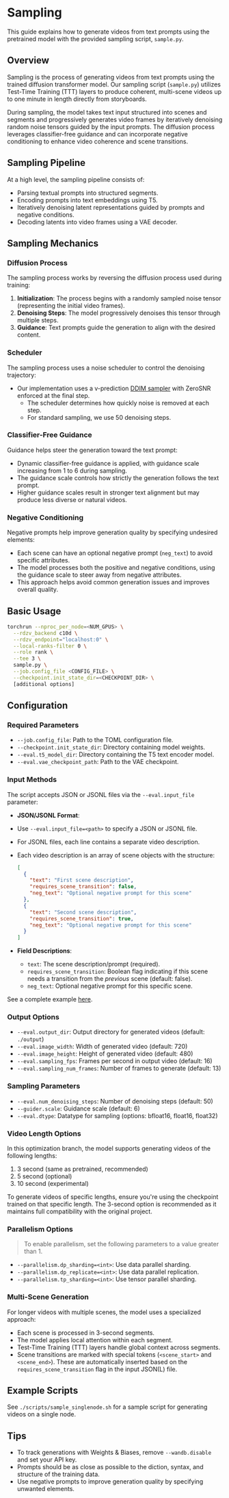 # Sampling

This guide explains how to generate videos from text prompts using the pretrained model with the provided sampling script, `sample.py`.

## Overview

Sampling is the process of generating videos from text prompts using the trained diffusion transformer model. Our sampling script (`sample.py`) utilizes Test-Time Training (TTT) layers to produce coherent, multi-scene videos up to one minute in length directly from storyboards.

During sampling, the model takes text input structured into scenes and segments and progressively generates video frames by iteratively denoising random noise tensors guided by the input prompts. The diffusion process leverages classifier-free guidance and can incorporate negative conditioning to enhance video coherence and scene transitions.

## Sampling Pipeline

At a high level, the sampling pipeline consists of:  

- Parsing textual prompts into structured segments.  
- Encoding prompts into text embeddings using T5.  
- Iteratively denoising latent representations guided by prompts and negative conditions.  
- Decoding latents into video frames using a VAE decoder.  

## Sampling Mechanics

### Diffusion Process

The sampling process works by reversing the diffusion process used during training:

1. **Initialization**: The process begins with a randomly sampled noise tensor (representing the initial video frames).
2. **Denoising Steps**: The model progressively denoises this tensor through multiple steps.
3. **Guidance**: Text prompts guide the generation to align with the desired content.

### Scheduler

The sampling process uses a noise scheduler to control the denoising trajectory:

- Our implementation uses a v-prediction [DDIM sampler](https://arxiv.org/abs/2010.02502) with ZeroSNR enforced at the final step.
  - The scheduler determines how quickly noise is removed at each step.
  - For standard sampling, we use 50 denoising steps.

### Classifier-Free Guidance

Guidance helps steer the generation toward the text prompt:

- Dynamic classifier-free guidance is applied, with guidance scale increasing from 1 to 6 during sampling.
- The guidance scale controls how strictly the generation follows the text prompt.
- Higher guidance scales result in stronger text alignment but may produce less diverse or natural videos.

### Negative Conditioning

Negative prompts help improve generation quality by specifying undesired elements:

- Each scene can have an optional negative prompt (`neg_text`) to avoid specific attributes.
- The model processes both the positive and negative conditions, using the guidance scale to steer away from negative attributes.
- This approach helps avoid common generation issues and improves overall quality.

## Basic Usage

```bash
torchrun --nproc_per_node=<NUM_GPUS> \
  --rdzv_backend c10d \
  --rdzv_endpoint="localhost:0" \
  --local-ranks-filter 0 \
  --role rank \
  --tee 3 \
  sample.py \
  --job.config_file <CONFIG_FILE> \
  --checkpoint.init_state_dir=<CHECKPOINT_DIR> \
  [additional options]
```

## Configuration

### Required Parameters

- `--job.config_file`: Path to the TOML configuration file.
- `--checkpoint.init_state_dir`: Directory containing model weights.
- `--eval.t5_model_dir`: Directory containing the T5 text encoder model.
- `--eval.vae_checkpoint_path`: Path to the VAE checkpoint.

### Input Methods

The script accepts JSON or JSONL files via the `--eval.input_file` parameter:

- **JSON/JSONL Format**:
 - Use `--eval.input_file=<path>` to specify a JSON or JSONL file.
 - For JSONL files, each line contains a separate video description.
 - Each video description is an array of scene objects with the structure:
   ```json
   [
     {
       "text": "First scene description",
       "requires_scene_transition": false,
       "neg_text": "Optional negative prompt for this scene"
     },
     {
       "text": "Second scene description",
       "requires_scene_transition": true,
       "neg_text": "Optional negative prompt for this scene"
     }
   ]
   ```
 
 - **Field Descriptions**:
   - `text`: The scene description/prompt (required).
   - `requires_scene_transition`: Boolean flag indicating if this scene needs a transition from the *previous* scene (default: false).
   - `neg_text`: Optional negative prompt for this specific scene.

See a complete example [here](../inputs/example-9s.json).

### Output Options

- `--eval.output_dir`: Output directory for generated videos (default: `./output`)
- `--eval.image_width`: Width of generated video (default: 720)
- `--eval.image_height`: Height of generated video (default: 480)
- `--eval.sampling_fps`: Frames per second in output video (default: 16)
- `--eval.sampling_num_frames`: Number of frames to generate (default: 13)

### Sampling Parameters

- `--eval.num_denoising_steps`: Number of denoising steps (default: 50)
- `--guider.scale`: Guidance scale (default: 6)
- `--eval.dtype`: Datatype for sampling (options: bfloat16, float16, float32)

### Video Length Options

In this optimization branch, the model supports generating videos of the following lengths:
1. 3 second (same as pretrained, recommended)
2. 5 second (optional)
3. 10 second (experimental)

To generate videos of specific lengths, ensure you're using the checkpoint trained on that specific length. The 3-second option is recommended as it maintains full compatibility with the original project.

### Parallelism Options
> To enable parallelism, set the following parameters to a value greater than 1.

- `--parallelism.dp_sharding=<int>`: Use data parallel sharding.
- `--parallelism.dp_replicate=<int>`: Use data parallel replication.
- `--parallelism.tp_sharding=<int>`: Use tensor parallel sharding.

### Multi-Scene Generation

For longer videos with multiple scenes, the model uses a specialized approach:
- Each scene is processed in 3-second segments.
- The model applies local attention within each segment.
- Test-Time Training (TTT) layers handle global context across segments.
- Scene transitions are marked with special tokens (`<scene_start>` and `<scene_end>`). These are automatically inserted based on the `requires_scene_transition` flag in the input JSON(L) file.

## Example Scripts

See `./scripts/sample_singlenode.sh` for a sample script for generating videos on a single node.

## Tips

- To track generations with Weights & Biases, remove `--wandb.disable` and set your API key.
- Prompts should be as close as possible to the diction, syntax, and structure of the training data.
- Use negative prompts to improve generation quality by specifying unwanted elements.
